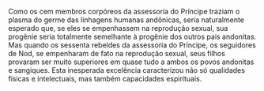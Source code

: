 ﻿Como os cem membros corpóreos da assessoria do Príncipe traziam o plasma do germe das linhagens humanas andônicas, seria naturalmente esperado que, se eles se empenhassem na reprodução sexual, sua progênie seria totalmente semelhante à progênie dos outros pais andonitas. Mas quando os sessenta rebeldes da assessoria do Príncipe, os seguidores de Nod, se empenharam de fato na reprodução sexual, seus filhos provaram ser muito superiores em quase tudo a ambos os povos andonitas e sangiques. Esta inesperada excelência caracterizou não só qualidades físicas e intelectuais, mas também capacidades espirituais.